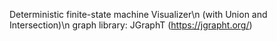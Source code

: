 Deterministic finite-state machine Visualizer\n
(with Union and Intersection)\n
graph library: JGraphT (https://jgrapht.org/)

